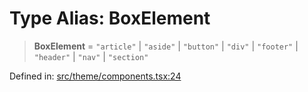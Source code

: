 # Type Alias: BoxElement

> **BoxElement** = `"article"` \| `"aside"` \| `"button"` \| `"div"` \| `"footer"` \| `"header"` \| `"nav"` \| `"section"`

Defined in: [src/theme/components.tsx:24](https://github.com/Nick2bad4u/Uptime-Watcher/blob/8a1973382d5fe14c52996ecda381894eb7ecd4a6/src/theme/components.tsx#L24)
